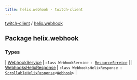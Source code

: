 ```yaml
---
title: helix.webhook - twitch-client
---
```


[twitch-client](../index.html) / [helix.webhook](./index.html)

## Package helix.webhook

### Types

| [WebhookService](-webhook-service/index.html) | `class WebhookService : `[`ResourceService`](../helix.http/-resource-service/index.html) |
| [WebhooksHelixResponse](-webhooks-helix-response/index.html) | `class WebhooksHelixResponse : `[`ScrollableHelixResponse`](../helix.http.model/-scrollable-helix-response/index.html)`<`[`Webhook`](../helix.webhook.model/-webhook/index.html)`>` |

